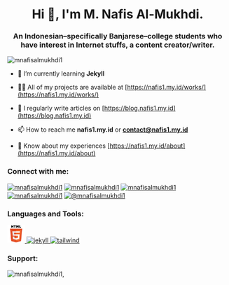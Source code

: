 <h1 align="center">Hi 👋, I'm M. Nafis Al-Mukhdi.</h1>
<h3 align="center">An Indonesian–specifically Banjarese–college students who have interest in Internet stuffs, a content creator/writer.</h3>

<p align="left"> <img src="https://komarev.com/ghpvc/?username=mnafisalmukhdi1&label=Profile%20views&color=0e75b6&style=flat" alt="mnafisalmukhdi1" /> </p>

- 🌱 I’m currently learning **Jekyll**

- 👨‍💻 All of my projects are available at [https://nafis1.my.id/works/](https://nafis1.my.id/works/)

- 📝 I regularly write articles on [https://blog.nafis1.my.id](https://blog.nafis1.my.id)

- 📫 How to reach me **nafis1.my.id** or **contact@nafis1.my.id**

- 📄 Know about my experiences [https://nafis1.my.id/about](https://nafis1.my.id/about)

<h3 align="left">Connect with me:</h3>
<p align="left">
<a href="https://twitter.com/mnafisalmukhdi1" target="blank"><img align="center" src="https://raw.githubusercontent.com/rahuldkjain/github-profile-readme-generator/master/src/images/icons/Social/twitter.svg" alt="mnafisalmukhdi1" height="30" width="40" /></a>
<a href="https://linkedin.com/in/mnafisalmukhdi1" target="blank"><img align="center" src="https://raw.githubusercontent.com/rahuldkjain/github-profile-readme-generator/master/src/images/icons/Social/linked-in-alt.svg" alt="mnafisalmukhdi1" height="30" width="40" /></a>
<a href="https://fb.com/mnafisalmukhdi1" target="blank"><img align="center" src="https://raw.githubusercontent.com/rahuldkjain/github-profile-readme-generator/master/src/images/icons/Social/facebook.svg" alt="mnafisalmukhdi1" height="30" width="40" /></a>
<a href="https://instagram.com/mnafisalmukhdi1" target="blank"><img align="center" src="https://raw.githubusercontent.com/rahuldkjain/github-profile-readme-generator/master/src/images/icons/Social/instagram.svg" alt="mnafisalmukhdi1" height="30" width="40" /></a>
<a href="https://www.youtube.com/c/@mnafisalmukhdi1" target="blank"><img align="center" src="https://raw.githubusercontent.com/rahuldkjain/github-profile-readme-generator/master/src/images/icons/Social/youtube.svg" alt="@mnafisalmukhdi1" height="30" width="40" /></a>
</p>

<h3 align="left">Languages and Tools:</h3>
<p align="left"> <a href="https://www.w3.org/html/" target="_blank" rel="noreferrer"> <img src="https://raw.githubusercontent.com/devicons/devicon/master/icons/html5/html5-original-wordmark.svg" alt="html5" width="40" height="40"/> </a> <a href="https://jekyllrb.com/" target="_blank" rel="noreferrer"> <img src="https://www.vectorlogo.zone/logos/jekyllrb/jekyllrb-icon.svg" alt="jekyll" width="40" height="40"/> </a> <a href="https://tailwindcss.com/" target="_blank" rel="noreferrer"> <img src="https://www.vectorlogo.zone/logos/tailwindcss/tailwindcss-icon.svg" alt="tailwind" width="40" height="40"/> </a> </p>

<h3 align="left">Support:</h3>
<p><a href="https://ko-fi.com/mnafisalmukhdi1,"> <img align="left" src="https://cdn.ko-fi.com/cdn/kofi3.png?v=3" height="50" width="210" alt="mnafisalmukhdi1," /></a></p><br><br>

